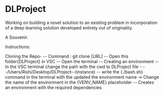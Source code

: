 # DLProject

Working on building a novel solution to an existing problem in incorporation of a deep learning solution developed entirely out of originality. 

A Souvenir. 

Instructions:

Cloning the Repo-
  -- Command : git clone [URL]
  -- Open this folder{DLProject} in VSC
  -- Open the terminal 
  -- Creating an environment
      -- In the VSC terminal change the path with the cwd to DLProject file - --/Users/Rishi/Desktop/DLProject--(instance)
      -- write the {./bash.sh} command in the terminal with the updated the environment name -> Change the name of the environment in the {VENV_NAME} placeholder
      -- Creates an environment with the required dependencies

      
